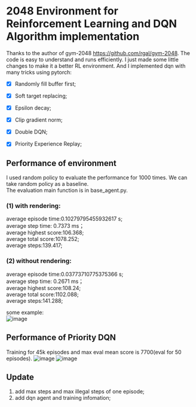 # 2048 Environment for Reinforcement Learning and DQN Algorithm implementation

Thanks to the author of gym-2048 https://github.com/rgal/gym-2048. The code is easy to understand and runs efficiently. I just made some little changes to make it a better RL environment.
And I implemented dqn with many tricks using pytorch:
- [x] Randomly fill buffer first;
- [x] Soft target replacing;
- [x] Epsilon decay;
- [x] Clip gradient norm;
- [x] Double DQN;
- [x] Priority Experience Replay;



## Performance of environment
I used random policy to evaluate the performance for 1000 times. We can take random policy as a baseline.  
The evaluation main function is in base_agent.py.

### (1) with rendering:  
average episode time:0.10279795455932617 s;  
average step time: 0.7373 ms；  
average highest score:106.368;  
average total score:1078.252;  
average steps:139.417;  

### (2) without rendering:  
average episode time:0.03773710775375366 s;  
average step time: 0.2671 ms；  
average highest score:108.24;  
average total score:1102.088;  
average steps:141.288;  

some example:  
![image](https://github.com/YangRui2015/2048_env/blob/master/pictures/example.png)

## Performance of Priority DQN
Training for 45k episodes and max eval mean score is 7700(eval for 50 episodes).
![image](https://github.com/YangRui2015/2048_env/blob/master/pictures/trianing_info.png)
![image](https://github.com/YangRui2015/2048_env/blob/master/pictures/mean_eval_score.png)


## Update
1. add max steps and max illegal steps of one episode;
2. add dqn agent and training infomation;
